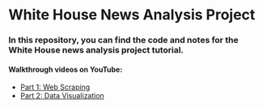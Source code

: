 # White House News Analysis Project

### In this repository, you can find the code and notes for the White House news analysis project tutorial.

#### Walkthrough videos on YouTube:

* [Part 1: Web Scraping](https://youtu.be/ZS41C-eKXqI)
* [Part 2: Data Visualization](https://youtu.be/A7uUKFrxtpY)
